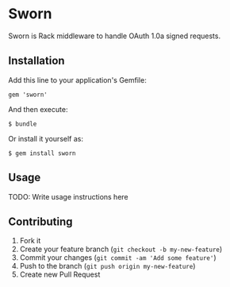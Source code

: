 # Sworn

Sworn is Rack middleware to handle OAuth 1.0a signed requests.

## Installation

Add this line to your application's Gemfile:

    gem 'sworn'

And then execute:

    $ bundle

Or install it yourself as:

    $ gem install sworn

## Usage

TODO: Write usage instructions here

## Contributing

1. Fork it
2. Create your feature branch (`git checkout -b my-new-feature`)
3. Commit your changes (`git commit -am 'Add some feature'`)
4. Push to the branch (`git push origin my-new-feature`)
5. Create new Pull Request
